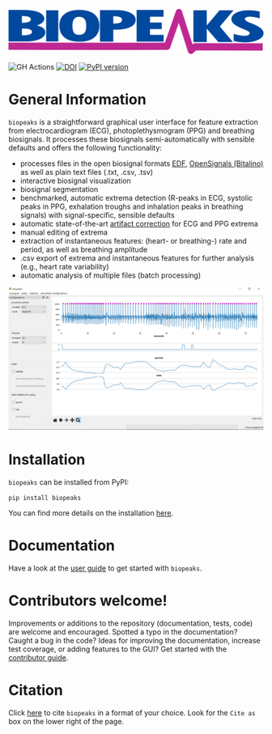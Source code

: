 ![logo](docs/images/logo.png)

![GH Actions](https://github.com/JanCBrammer/biopeaks/workflows/test/badge.svg?branch=dev)
[![DOI](https://www.zenodo.org/badge/172897525.svg)](https://www.zenodo.org/badge/latestdoi/172897525)
[![PyPI version](https://img.shields.io/pypi/v/biopeaks.svg)](https://pypi.org/project/biopeaks/)


# General Information

`biopeaks` is a straightforward graphical user interface for feature extraction from electrocardiogram (ECG), photoplethysmogram (PPG) and breathing biosignals.
It processes these biosignals semi-automatically with sensible defaults and offers the following functionality:

+ processes files in the open biosignal formats [EDF](https://en.wikipedia.org/wiki/European_Data_Format), [OpenSignals (Bitalino)](https://bitalino.com/en/software)
as well as plain text files (.txt, .csv, .tsv)
+ interactive biosignal visualization
+ biosignal segmentation
+ benchmarked, automatic extrema detection (R-peaks in ECG, systolic peaks in PPG, exhalation troughs and inhalation
peaks in breathing signals) with signal-specific, sensible defaults
+ automatic state-of-the-art [artifact correction](https://www.tandfonline.com/doi/full/10.1080/03091902.2019.1640306)
 for ECG and PPG extrema
+ manual editing of extrema
+ extraction of instantaneous features: (heart- or breathing-) rate and period, as well as breathing amplitude
+ .csv export of extrema and instantaneous features for further analysis (e.g., heart rate variability)
+ automatic analysis of multiple files (batch processing)


![GUI](docs/images/screenshot_statistics.png)


# Installation

`biopeaks` can be installed from PyPI:

```
pip install biopeaks
```
You can find more details on the installation [here](https://jancbrammer.github.io/biopeaks/installation.html).


# Documentation

Have a look at the [user guide](https://jancbrammer.github.io/biopeaks/user_guide.html) to get started with `biopeaks`.


# Contributors welcome!

Improvements or additions to the repository (documentation, tests, code) are welcome and encouraged.
Spotted a typo in the documentation? Caught a bug in the code? Ideas for improving the documentation,
increase test coverage, or adding features to the GUI? Get started with the [contributor guide](https://jancbrammer.github.io/biopeaks/contributor_guide.html).


# Citation

Click [here](https://zenodo.org/record/3971650#.X24GX-3gphE) to cite `biopeaks` in a format of your choice.
Look for the `Cite as` box on the lower right of the page.




